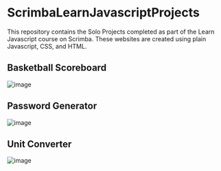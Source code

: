 # ScrimbaLearnJavascriptProjects
This repository contains the Solo Projects completed as part of the Learn Javascript course on Scrimba. 
These websites are created using plain Javascript, CSS, and HTML.

## Basketball Scoreboard
![image](https://github.com/user-attachments/assets/950a46cd-b4d6-4112-99cd-add33f8a5c70)

## Password Generator
![image](https://github.com/user-attachments/assets/117c0db6-b357-4d93-97a5-081f8df20146)

## Unit Converter
![image](https://github.com/user-attachments/assets/ca1eee9f-9547-4c21-80a1-b4ac121f2d77)
